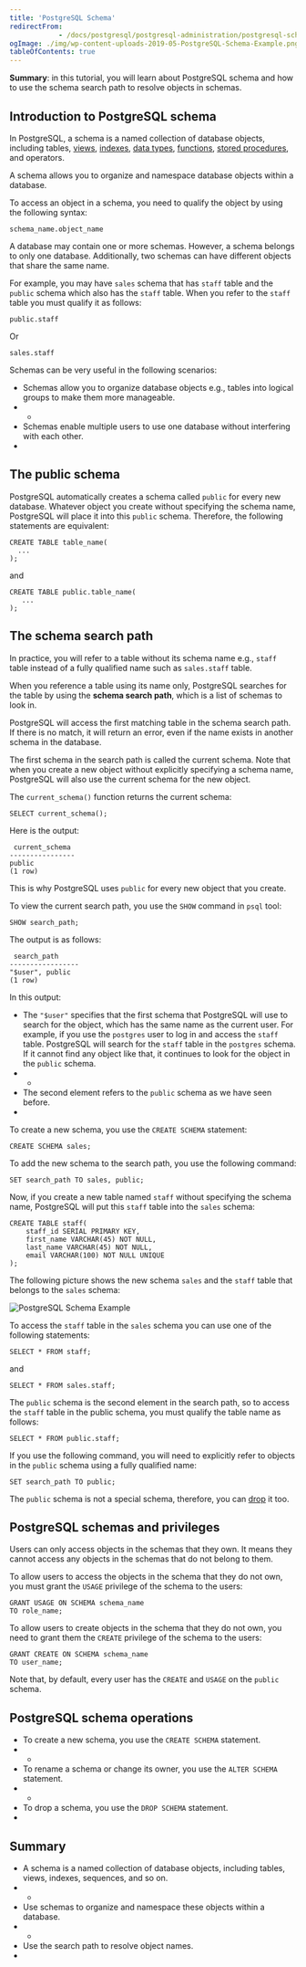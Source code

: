```yaml
---
title: 'PostgreSQL Schema'
redirectFrom: 
            - /docs/postgresql/postgresql-administration/postgresql-schema/
ogImage: ./img/wp-content-uploads-2019-05-PostgreSQL-Schema-Example.png
tableOfContents: true
---
```


**Summary**: in this tutorial, you will learn about PostgreSQL schema and how to use the schema search path to resolve objects in schemas.



## Introduction to PostgreSQL schema



In PostgreSQL, a schema is a named collection of database objects, including tables, [views](https://www.postgresqltutorial.com/postgresql-views/), [indexes](https://www.postgresqltutorial.com/postgresql-indexes/), [data types](/docs/postgresql/postgresql-data-types/), [functions](https://www.postgresqltutorial.com/postgresql-plpgsql/postgresql-create-function/), [stored procedures](https://www.postgresqltutorial.com/postgresql-plpgsql/postgresql-create-procedure), and operators.



A schema allows you to organize and namespace database objects within a database.



To access an object in a schema, you need to qualify the object by using the following syntax:



```
schema_name.object_name
```



A database may contain one or more schemas. However, a schema belongs to only one database. Additionally, two schemas can have different objects that share the same name.



For example, you may have `sales` schema that has `staff` table and the `public` schema which also has the `staff` table. When you refer to the `staff` table you must qualify it as follows:



```
public.staff
```



Or



```
sales.staff
```



Schemas can be very useful in the following scenarios:



- Schemas allow you to organize database objects e.g., tables into logical groups to make them more manageable.
- -
- Schemas enable multiple users to use one database without interfering with each other.
- 


## The public schema



PostgreSQL automatically creates a schema called `public` for every new database. Whatever object you create without specifying the schema name, PostgreSQL will place it into this `public` schema. Therefore, the following statements are equivalent:



```
CREATE TABLE table_name(
  ...
);
```



and



```
CREATE TABLE public.table_name(
   ...
);
```



## The schema search path



In practice, you will refer to a table without its schema name e.g., `staff` table instead of a fully qualified name such as `sales.staff` table.



When you reference a table using its name only, PostgreSQL searches for the table by using the **schema search path**, which is a list of schemas to look in.



PostgreSQL will access the first matching table in the schema search path. If there is no match, it will return an error, even if the name exists in another schema in the database.



The first schema in the search path is called the current schema. Note that when you create a new object without explicitly specifying a schema name, PostgreSQL will also use the current schema for the new object.



The `current_schema()` function returns the current schema:



```
SELECT current_schema();
```



Here is the output:



```
 current_schema
----------------
public
(1 row)
```



This is why PostgreSQL uses `public` for every new object that you create.



To view the current search path, you use the `SHOW` command in `psql` tool:



```
SHOW search_path;
```



The output is as follows:



```
 search_path
-----------------
"$user", public
(1 row)
```



In this output:



- The `"$user"` specifies that the first schema that PostgreSQL will use to search for the object, which has the same name as the current user. For example, if you use the `postgres` user to log in and access the `staff` table. PostgreSQL will search for the `staff` table in the `postgres` schema. If it cannot find any object like that, it continues to look for the object in the `public` schema.
- -
- The second element refers to the `public` schema as we have seen before.
- 


To create a new schema, you use the `CREATE SCHEMA` statement:



```
CREATE SCHEMA sales;
```



To add the new schema to the search path, you use the following command:



```
SET search_path TO sales, public;
```



Now, if you create a new table named `staff` without specifying the schema name, PostgreSQL will put this `staff` table into the `sales` schema:



```
CREATE TABLE staff(
    staff_id SERIAL PRIMARY KEY,
    first_name VARCHAR(45) NOT NULL,
    last_name VARCHAR(45) NOT NULL,
    email VARCHAR(100) NOT NULL UNIQUE
);
```



The following picture shows the new schema `sales` and the `staff` table that belongs to the `sales` schema:



![PostgreSQL Schema Example](./img/wp-content-uploads-2019-05-PostgreSQL-Schema-Example.png)



To access the `staff` table in the `sales` schema you can use one of the following statements:



```
SELECT * FROM staff;
```



and



```
SELECT * FROM sales.staff;
```



The `public` schema is the second element in the search path, so to access the `staff` table in the public schema, you must qualify the table name as follows:



```
SELECT * FROM public.staff;
```



If you use the following command, you will need to explicitly refer to objects in the `public` schema using a fully qualified name:



```
SET search_path TO public;
```



The `public` schema is not a special schema, therefore, you can [drop](https://www.postgresqltutorial.com/postgresql-administration/postgresql-drop-schema/) it too.



## PostgreSQL schemas and privileges



Users can only access objects in the schemas that they own. It means they cannot access any objects in the schemas that do not belong to them.



To allow users to access the objects in the schema that they do not own, you must grant the `USAGE` privilege of the schema to the users:



```
GRANT USAGE ON SCHEMA schema_name
TO role_name;
```



To allow users to create objects in the schema that they do not own, you need to grant them the `CREATE` privilege of the schema to the users:



```
GRANT CREATE ON SCHEMA schema_name
TO user_name;
```



Note that, by default, every user has the `CREATE` and `USAGE` on the `public` schema.



## PostgreSQL schema operations



- To create a new schema, you use the `CREATE SCHEMA` statement.
- -
- To rename a schema or change its owner, you use the `ALTER SCHEMA` statement.
- -
- To drop a schema, you use the `DROP SCHEMA` statement.
- 


## Summary



- A schema is a named collection of database objects, including tables, views, indexes, sequences, and so on.
- -
- Use schemas to organize and namespace these objects within a database.
- -
- Use the search path to resolve object names.
- 
